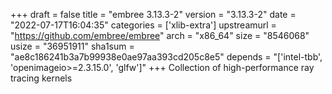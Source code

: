 +++
draft = false
title = "embree 3.13.3-2"
version = "3.13.3-2"
date = "2022-07-17T16:04:35"
categories = ['xlib-extra']
upstreamurl = "https://github.com/embree/embree"
arch = "x86_64"
size = "8546068"
usize = "36951911"
sha1sum = "ae8c186241b3a7b99938e0ae97aa393cd205c8e5"
depends = "['intel-tbb', 'openimageio>=2.3.15.0', 'glfw']"
+++
Collection of high-performance ray tracing kernels